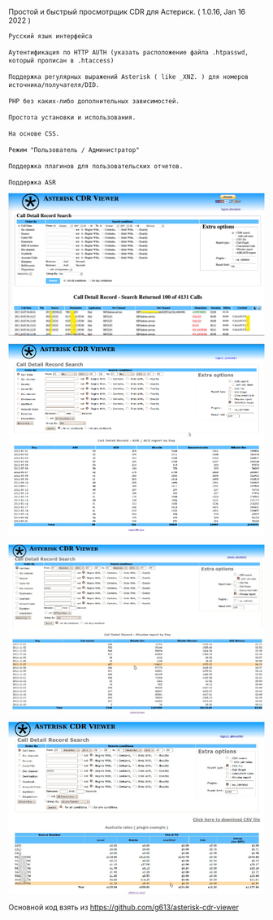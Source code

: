 Простой и быстрый просмотрщик CDR для Астериск. ( 1.0.16, Jan 16 2022 )

    Русский язык интерфейса

    Аутентификация по HTTP AUTH (указать расположение файла .htpasswd, который прописан в .htaccess)

    Поддержка регулярных выражений Asterisk ( like _XNZ. ) для номеров источника/получателя/DID.

    PHP без каких-либо дополнительных зависимостей.

    Простота установки и использования.

    На основе CSS.

    Режим "Пользователь / Администратор"

    Поддержка плагинов для пользовательских отчетов.

    Поддержка ASR

![Html results](img/image6.png "html results")

![ASR/ACD results](img/image9.png "ASR/ACD results")

![Minutes report](img/image8.jpg "Minutes report")

![Plugins results](img/image7.jpg "Plugins results")


Основной код взять из https://github.com/g613/asterisk-cdr-viewer
